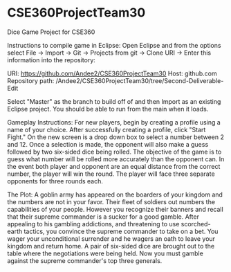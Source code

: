# CSE360ProjectTeam30
Dice Game Project for CSE360

Instructions to compile game in Eclipse:
Open Eclipse and from the options select File -> Import -> Git -> Projects from git -> Clone URI -> Enter this information into the repository:

URI: https://github.com/Andee2/CSE360ProjectTeam30
Host: github.com
Repository path: /Andee2/CSE360ProjectTeam30/tree/Second-Deliverable-Edit

Select "Master" as the branch to build off of and then Import as an existing Eclipse project. You should be able to run from the main when it loads.

Gameplay Instructions:
For new players, begin by creating a profile using a name of your choice. After successfully creating a profile, click "Start
Fight." On the new screen is a drop down box to select a number between 2 and 12. Once a selection is made, the opponent will
also make a guess followed by two six-sided dice being rolled. The objective of the game is to guess what number will be
rolled more accurately than the opponent can. In the event both player and opponent are an equal distance from the correct
number, the player will win the round. The player will face three separate opponents for three rounds each.

The Plot:
A goblin army has appeared on the boarders of your kingdom and the numbers are not in your favor.
Their fleet of soldiers out numbers the capabilities of your people. However you recognize their
banners and recall that their supreme commander is a sucker for a good gamble. After appealing to
his gambling addictions, and threatening to use scorched-earth tactics, you convince the supreme
commander to take on a bet. You wager your unconditional surrender and he wagers an oath to leave your
kingdom and return home. A pair of six-sided dice are brought out to the table where the negotiations
were being held. Now you must gamble against the supreme commander's top three generals.

